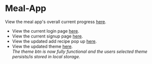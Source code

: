 # Meal-App
View the meal app's overall current progress [here](https://asp-projects-team-38.github.io/Meal-App-View-Frontend/).<br>

- View the current login page [here](https://asp-projects-team-38.github.io/Meal-App-View-Frontend/login.html).<br>
- View the current signup page [here](https://asp-projects-team-38.github.io/Meal-App-View-Frontend/signup.html).<br>
- View the updated add recipe pop up [here](https://asp-projects-team-38.github.io/Meal-App-View-Frontend/index.html).<br>
- View the updated theme [here](https://asp-projects-team-38.github.io/Meal-App-View-Frontend/). <br>
*The theme btn is now fully functional and the users selected theme persists/is stored in local storage.*<br>
